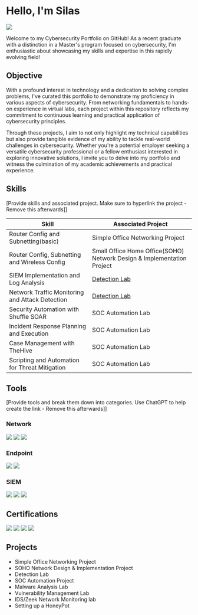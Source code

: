 # Hello, I'm Silas
<a href="https://www.linkedin.com/in/silasmaphosa/"><img src="https://img.shields.io/badge/-LinkedIn-0072b1?&style=for-the-badge&logo=linkedin&logoColor=white" /></a>

Welcome to my Cybersecurity Portfolio on GitHub! As a recent graduate with a distinction in a Master's program focused on cybersecurity, I'm enthusiastic about showcasing my skills and expertise in this rapidly evolving field!

## Objective

With a profound interest in technology and a dedication to solving complex problems, I've curated this portfolio to demonstrate my proficiency in various aspects of cybersecurity. From networking fundamentals to hands-on experience in virtual labs, each project within this repository reflects my commitment to continuous learning and practical application of cybersecurity principles.

Through these projects, I aim to not only highlight my technical capabilities but also provide tangible evidence of my ability to tackle real-world challenges in cybersecurity. Whether you're a potential employer seeking a versatile cybersecurity professional or a fellow enthusiast interested in exploring innovative solutions, I invite you to delve into my portfolio and witness the culmination of my academic achievements and practical experience.
## Skills
[Provide skills and associated project. Make sure to hyperlink the project - Remove this afterwards]]

| Skill                                         | Associated Project         |
|-----------------------------------------------|----------------------------|
| Router Config and Subnetting(basic)          | Simple Office Networking Project|
| Router Config, Subnetting and Wireless Config | Small Office Home Office(SOHO) Network Design & Implementation Project |
| SIEM Implementation and Log Analysis          | <a href="https://google.com">Detection Lab</a>|
| Network Traffic Monitoring and Attack Detection | <a href="https://google.com">Detection Lab</a>|
| Security Automation with Shuffle SOAR         | SOC Automation Lab|
| Incident Response Planning and Execution      | SOC Automation Lab|
| Case Management with TheHive                  | SOC Automation Lab|
| Scripting and Automation for Threat Mitigation | SOC Automation Lab|

## Tools
[Provide tools and break them down into categories. Use ChatGPT to help create the link - Remove this afterwards]]

### Network
<div>
    <img src="https://img.shields.io/badge/-Wireshark-1679A7?&style=for-the-badge&logo=Wireshark&logoColor=white" />
    <img src="https://img.shields.io/badge/-Suricata-EF3B2D?&style=for-the-badge&logo=Suricata&logoColor=white" />
    <img src="https://img.shields.io/badge/-Zeek-777BB4?&style=for-the-badge&logo=Zeek&logoColor=white" />
</div>

### Endpoint
<div>
    <img src="https://img.shields.io/badge/-Microsoft_Defender_for_Endpoint-00A4EF?&style=for-the-badge&logo=Microsoft&logoColor=white" />
    <img src="https://img.shields.io/badge/-Velociraptor-4B275F?&style=for-the-badge&logo=Velociraptor&logoColor=white" />
</div>

### SIEM
<div>
    <img src="https://img.shields.io/badge/-Microsoft_Sentinel-0078D4?&style=for-the-badge&logo=Microsoft&logoColor=white" />
    <img src="https://img.shields.io/badge/-Splunk-000000?&style=for-the-badge&logo=Splunk&logoColor=white" />
    <img src="https://img.shields.io/badge/-Elastic-005571?&style=for-the-badge&logo=Elastic&logoColor=white" />
</div>

## Certifications
<div>
<img src="https://img.shields.io/badge/-Splunk%20Core%20Power%20User-black?&style=for-the-badge&logo=Splunk&logoColor=white" />
<img src="https://img.shields.io/badge/-Splunk%20Core%20Certified%20User-black?&style=for-the-badge&logo=Splunk&logoColor=white" />
<img src="https://img.shields.io/badge/-AZ900-007ACC?&style=for-the-badge&logo=MicrosoftAzure&logoColor=white" />
<img src="https://img.shields.io/badge/-SC900-007ACC?&style=for-the-badge&logo=MicrosoftAzure&logoColor=white" />

</div>

## Projects

- Simple Office Networking Project
- SOHO Network Design & Implementation Project
- Detection Lab
- SOC Automation Project
- Malware Analysis Lab
- Vulnerability Management Lab
- IDS/Zeek Network Monitoring lab
- Setting up a HoneyPot
